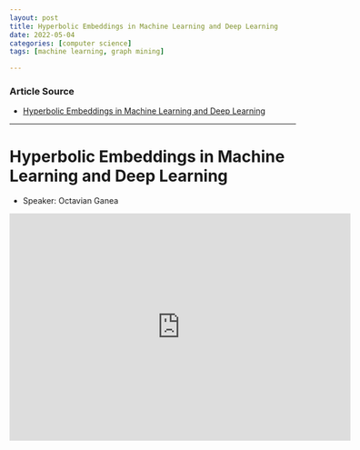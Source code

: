 ```yaml
---
layout: post
title: Hyperbolic Embeddings in Machine Learning and Deep Learning
date: 2022-05-04
categories: [computer science]
tags: [machine learning, graph mining]

---
```


### Article Source

* [Hyperbolic Embeddings in Machine Learning and Deep Learning](https://www.youtube.com/watch?v=-ksbWExpWis)


---

# Hyperbolic Embeddings in Machine Learning and Deep Learning

* Speaker: Octavian Ganea


<iframe width="600" height="400" src="https://www.youtube.com/embed/-ksbWExpWis" title="YouTube video player" frameborder="0" allow="accelerometer; autoplay; clipboard-write; encrypted-media; gyroscope; picture-in-picture" allowfullscreen></iframe>